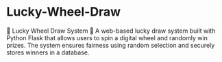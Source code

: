 # Lucky-Wheel-Draw
🎡 Lucky Wheel Draw System 🎡 A web-based lucky draw system built with Python Flask that allows users to spin a digital wheel and randomly win prizes. The system ensures fairness using random selection and securely stores winners in a database.
